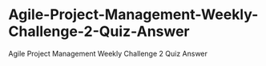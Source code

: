 # Agile-Project-Management-Weekly-Challenge-2-Quiz-Answer
Agile Project Management Weekly Challenge 2 Quiz Answer
